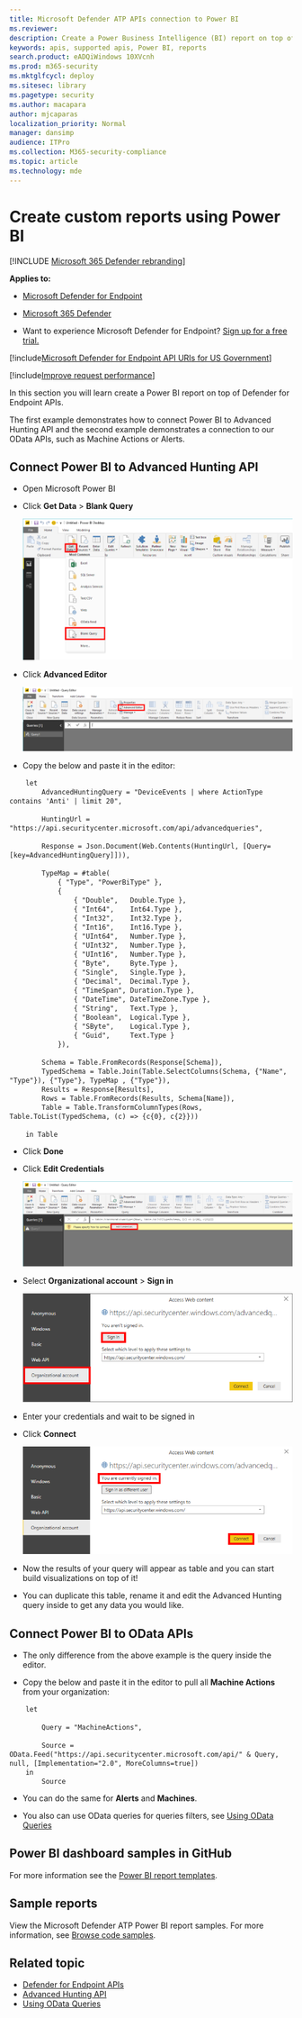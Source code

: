 ```yaml
---
title: Microsoft Defender ATP APIs connection to Power BI
ms.reviewer: 
description: Create a Power Business Intelligence (BI) report on top of Microsoft Defender for Endpoint APIs.
keywords: apis, supported apis, Power BI, reports
search.product: eADQiWindows 10XVcnh
ms.prod: m365-security
ms.mktglfcycl: deploy
ms.sitesec: library
ms.pagetype: security
ms.author: macapara
author: mjcaparas
localization_priority: Normal
manager: dansimp
audience: ITPro
ms.collection: M365-security-compliance
ms.topic: article
ms.technology: mde
---
```


# Create custom reports using Power BI

[!INCLUDE [Microsoft 365 Defender rebranding](../../includes/microsoft-defender.md)]

**Applies to:**
- [Microsoft Defender for Endpoint](https://go.microsoft.com/fwlink/p/?linkid=2146631)
- [Microsoft 365 Defender](https://go.microsoft.com/fwlink/?linkid=2118804)


- Want to experience Microsoft Defender for Endpoint? [Sign up for a free trial.](https://www.microsoft.com/microsoft-365/windows/microsoft-defender-atp?ocid=docs-wdatp-exposedapis-abovefoldlink) 

[!include[Microsoft Defender for Endpoint API URIs for US Government](../../includes/microsoft-defender-api-usgov.md)]

[!include[Improve request performance](../../includes/improve-request-performance.md)]

In this section you will learn create a Power BI report on top of Defender for Endpoint APIs.

The first example demonstrates how to connect Power BI to Advanced Hunting API and the second example demonstrates a connection to our OData APIs, such as Machine Actions or Alerts.

## Connect Power BI to Advanced Hunting API

- Open Microsoft Power BI

- Click **Get Data** > **Blank Query**

    ![Image of create blank query](images/power-bi-create-blank-query.png)

- Click **Advanced Editor**

    ![Image of open advanced editor](images/power-bi-open-advanced-editor.png)

- Copy the below and paste it in the editor:

```
	let 
		AdvancedHuntingQuery = "DeviceEvents | where ActionType contains 'Anti' | limit 20",

		HuntingUrl = "https://api.securitycenter.microsoft.com/api/advancedqueries",

		Response = Json.Document(Web.Contents(HuntingUrl, [Query=[key=AdvancedHuntingQuery]])),

		TypeMap = #table(
			{ "Type", "PowerBiType" },
			{
				{ "Double",   Double.Type },
				{ "Int64",    Int64.Type },
				{ "Int32",    Int32.Type },
				{ "Int16",    Int16.Type },
				{ "UInt64",   Number.Type },
				{ "UInt32",   Number.Type },
				{ "UInt16",   Number.Type },
				{ "Byte",     Byte.Type },
				{ "Single",   Single.Type },
				{ "Decimal",  Decimal.Type },
				{ "TimeSpan", Duration.Type },
				{ "DateTime", DateTimeZone.Type },
				{ "String",   Text.Type },
				{ "Boolean",  Logical.Type },
				{ "SByte",    Logical.Type },
				{ "Guid",     Text.Type }
			}),

		Schema = Table.FromRecords(Response[Schema]),
		TypedSchema = Table.Join(Table.SelectColumns(Schema, {"Name", "Type"}), {"Type"}, TypeMap , {"Type"}),
		Results = Response[Results],
		Rows = Table.FromRecords(Results, Schema[Name]),
		Table = Table.TransformColumnTypes(Rows, Table.ToList(TypedSchema, (c) => {c{0}, c{2}}))

	in Table

```

- Click **Done**

- Click **Edit Credentials**

    ![Image of edit credentials0](images/power-bi-edit-credentials.png)

- Select **Organizational account** > **Sign in**

    ![Image of set credentials1](images/power-bi-set-credentials-organizational.png)

- Enter your credentials and wait to be signed in

- Click **Connect**

    ![Image of set credentials2](images/power-bi-set-credentials-organizational-cont.png)

- Now the results of your query will appear as table and you can start build visualizations on top of it!

- You can duplicate this table, rename it and edit the Advanced Hunting query inside to get any data you would like.

## Connect Power BI to OData APIs

- The only difference from the above example is the query inside the editor. 

- Copy the below and paste it in the editor to pull all **Machine Actions** from your organization:

```
	let

		Query = "MachineActions",

		Source = OData.Feed("https://api.securitycenter.microsoft.com/api/" & Query, null, [Implementation="2.0", MoreColumns=true])
	in
		Source

```

- You can do the same for **Alerts** and **Machines**.

- You also can use OData queries for queries filters, see [Using OData Queries](exposed-apis-odata-samples.md)


## Power BI dashboard samples in GitHub
For more information see the [Power BI report templates](https://github.com/microsoft/MicrosoftDefenderATP-PowerBI).

## Sample reports
View the Microsoft Defender ATP Power BI report samples. For more information, see [Browse code samples](https://docs.microsoft.com/samples/browse/?products=mdatp).


## Related topic
- [Defender for Endpoint APIs](apis-intro.md)
- [Advanced Hunting API](run-advanced-query-api.md)
- [Using OData Queries](exposed-apis-odata-samples.md)
